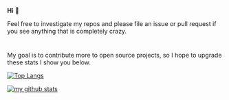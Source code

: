 **Hi** :wave:

Feel free to investigate my repos and please file an issue or pull request if
you see anything that is completely crazy.

# 

My goal is to contribute more to open source projects, so I hope to upgrade these stats I show you below.

[![Top Langs](https://github-readme-stats.vercel.app/api/top-langs/?username=anuraghazra)](https://github.com/anuraghazra/github-readme-stats&theme=dark)

[![my github stats](https://github-readme-stats.vercel.app/api?username=ricardicus)](https://github.com/anuraghazra/github-readme-stats&theme=dark)
